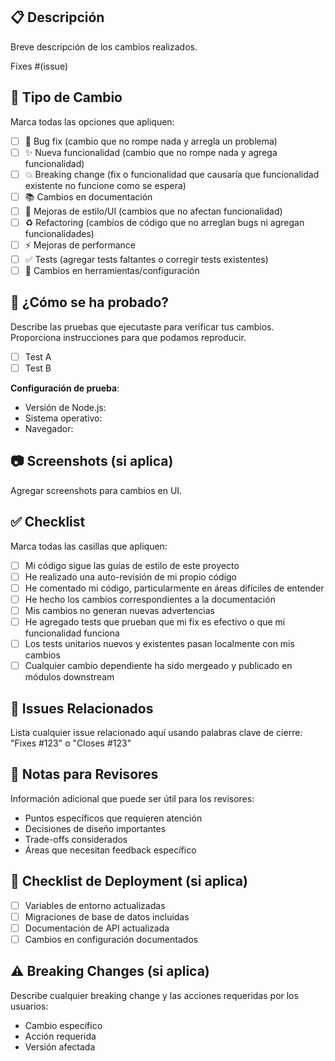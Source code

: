 ## 📋 Descripción

Breve descripción de los cambios realizados.

Fixes #(issue)

## 🔄 Tipo de Cambio

Marca todas las opciones que apliquen:

- [ ] 🐛 Bug fix (cambio que no rompe nada y arregla un problema)
- [ ] ✨ Nueva funcionalidad (cambio que no rompe nada y agrega funcionalidad)
- [ ] 💥 Breaking change (fix o funcionalidad que causaría que funcionalidad existente no funcione como se espera)
- [ ] 📚 Cambios en documentación
- [ ] 🎨 Mejoras de estilo/UI (cambios que no afectan funcionalidad)
- [ ] ♻️ Refactoring (cambios de código que no arreglan bugs ni agregan funcionalidades)
- [ ] ⚡ Mejoras de performance
- [ ] ✅ Tests (agregar tests faltantes o corregir tests existentes)
- [ ] 🔧 Cambios en herramientas/configuración

## 🧪 ¿Cómo se ha probado?

Describe las pruebas que ejecutaste para verificar tus cambios. Proporciona instrucciones para que podamos reproducir.

- [ ] Test A
- [ ] Test B

**Configuración de prueba**:
* Versión de Node.js:
* Sistema operativo:
* Navegador:

## 📷 Screenshots (si aplica)

Agregar screenshots para cambios en UI.

## ✅ Checklist

Marca todas las casillas que apliquen:

- [ ] Mi código sigue las guías de estilo de este proyecto
- [ ] He realizado una auto-revisión de mi propio código
- [ ] He comentado mi código, particularmente en áreas difíciles de entender
- [ ] He hecho los cambios correspondientes a la documentación
- [ ] Mis cambios no generan nuevas advertencias
- [ ] He agregado tests que prueban que mi fix es efectivo o que mi funcionalidad funciona
- [ ] Los tests unitarios nuevos y existentes pasan localmente con mis cambios
- [ ] Cualquier cambio dependiente ha sido mergeado y publicado en módulos downstream

## 🔗 Issues Relacionados

Lista cualquier issue relacionado aquí usando palabras clave de cierre: "Fixes #123" o "Closes #123"

## 📝 Notas para Revisores

Información adicional que puede ser útil para los revisores:

- Puntos específicos que requieren atención
- Decisiones de diseño importantes
- Trade-offs considerados
- Áreas que necesitan feedback específico

## 🚀 Checklist de Deployment (si aplica)

- [ ] Variables de entorno actualizadas
- [ ] Migraciones de base de datos incluidas
- [ ] Documentación de API actualizada
- [ ] Cambios en configuración documentados

## ⚠️ Breaking Changes (si aplica)

Describe cualquier breaking change y las acciones requeridas por los usuarios:

- Cambio específico
- Acción requerida
- Versión afectada
